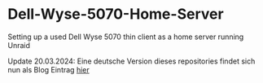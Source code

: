 # Dell-Wyse-5070-Home-Server
Setting up a used Dell Wyse 5070 thin client as a home server running Unraid

Update 20.03.2024: Eine deutsche Version dieses repositories findet sich nun als Blog Eintrag [hier](https://pflavio.github.io/posts/Unraid-auf-einem-Dell-Wyse-5070/)
